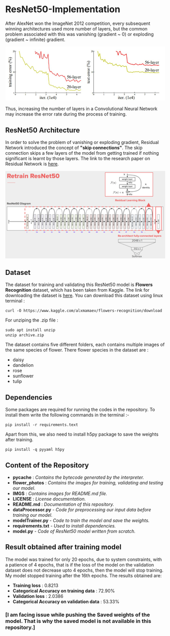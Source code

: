 # ResNet50-Implementation
After AlexNet won the ImageNet 2012 competition, every subsequent winning architectures used more number of layers, but the common problem associated with this was vanishing (gradient ~ 0) or exploding (gradient ~ infinite) gradient.

![IMGS/error_graph.jpg](IMGS/error_graph.jpg)

Thus, increasing the number of layers in a Convolutional Neural Network may increase the error rate during the process of training.

## ResNet50 Architecture
In order to solve the problem of vanishing or exploding gradient, Residual Network introduced the concept of **"skip connections"**. The skip connection skips a few layers of the model from getting trained if nothing significant is learnt by those layers. The link to the research paper on Residual Network is [here](https://arxiv.org/pdf/1512.03385.pdf).

![IMGS/ResNet50-Architecture.png](IMGS/ResNet50-Architecture.png)

## Dataset
The dataset for training and validating this ResNet50 model is **Flowers Recognition** dataset, which has been taken from Kaggle. The link for downloading the dataset is [here](https://www.kaggle.com/alxmamaev/flowers-recognition/download). You can download this dataset using linux terminal :
```
curl -O https://www.kaggle.com/alxmamaev/flowers-recognition/download
```
For unziping the .zip file :
```
sudo apt install unzip
unzip archive.zip
```

The dataset contains five different folders, each contains multiple images of the same species of flower. There flower species in the dataset are :
- daisy
- dandelion
- rose
- sunflower
- tulip

## Dependencies

Some packages are required for running the codes in the repository. To install them write the following commands in the terminal :-

```
pip install -r requirements.text
```

Apart from this, we also need to install h5py package to save the weights after training.

```
pip install -q pyyaml h5py
```

## Content of the Repository

- **__pycache__** : _Contains the bytecode generated by the interpreter._
- **flower_photos** : _Contains the images for training, validating and testing our model._
- **IMGS** : _Contains images for README.md file._
- **LICENSE** : _License documentation._
- **README.md** : _Documentation of this repository._
- **dataProcessor.py** - _Code for preprocessing our input data before training our model._
- **modelTrainer.py** - _Code to train the model and save the weights._
- **requirements.txt** - _Used to install dependencies._
- **model.py** - _Code of ResNet50 model written from scratch._

## Result obtained after training model

The model was trained for only 20 epochs, due to system constraints, with a patience of 4 epochs, that is if the loss of the model on the validation dataset does not decrease upto 4 epochs, then the model will stop training. My model stopped training after the 16th epochs. The results obtained are:
- **Training loss** : 0.8213
- **Categorical Accuracy on training data** : 72.90%
- **Validation loss** : 2.0386
- **Categorical Accuracy on validation data** : 53.33%

### [I am facing issue while pushing the Saved weights of the model. That is why the saved model is not available in this repository.]

